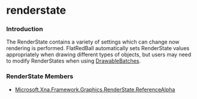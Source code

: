 # renderstate

### Introduction

The RenderState contains a variety of settings which can change now rendering is performed. FlatRedBall automatically sets RenderState values appropriately when drawing different types of objects, but users may need to modify RenderStates when using [DrawableBatches](../../../../../frb/docs/index.php).

### RenderState Members

* [Microsoft.Xna.Framework.Graphics.RenderState.ReferenceAlpha](../../../../../frb/docs/index.php)
